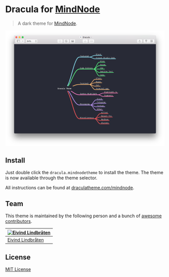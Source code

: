 # Dracula for [MindNode](https://mindnode.com)

> A dark theme for [MindNode](https://mindnode.com).

![Screenshot](.github/screenshot.png)

## Install

Just double click the `dracula.mindnodetheme` to install the theme. The theme
is now available through the theme selector.

All instructions can be found at
[draculatheme.com/mindnode](https://draculatheme.com/mindnode).

## Team

This theme is maintained by the following person and a bunch of [awesome
contributors](https://github.com/dracula/template/graphs/contributors).


[![Eivind Lindbråten](https://avatars1.githubusercontent.com/u/202450?s=70&v=3)](https://github.com/nesl247) | 
--- |
[Eivind Lindbråten](https://github.com/eivindml) | 

## License

[MIT License](./LICENSE)
